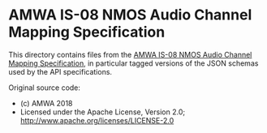# AMWA IS-08 NMOS Audio Channel Mapping Specification

This directory contains files from the [AMWA IS-08 NMOS Audio Channel Mapping Specification](https://github.com/AMWA-TV/is-08), in particular tagged versions of the JSON schemas used by the API specifications.

Original source code:

- (c) AMWA 2018
- Licensed under the Apache License, Version 2.0; http://www.apache.org/licenses/LICENSE-2.0
